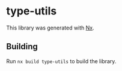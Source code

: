 # type-utils

This library was generated with [Nx](https://nx.dev).

## Building

Run `nx build type-utils` to build the library.
